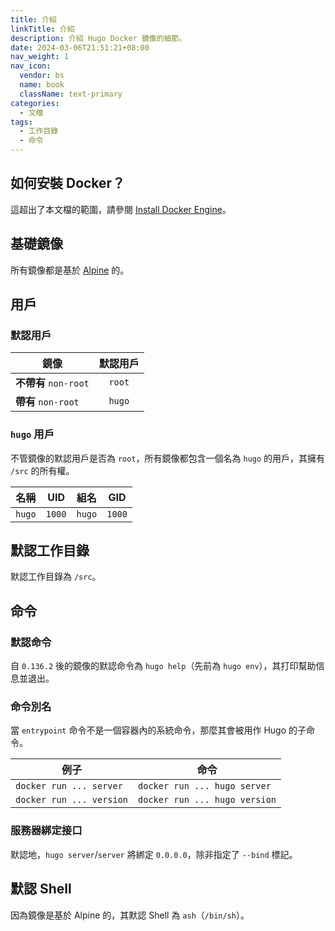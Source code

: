 ```yaml
---
title: 介紹
linkTitle: 介紹
description: 介紹 Hugo Docker 鏡像的細節。
date: 2024-03-06T21:51:21+08:00
nav_weight: 1
nav_icon:
  vendor: bs
  name: book
  className: text-primary
categories:
  - 文檔
tags:
  - 工作目錄
  - 命令
---
```


## 如何安裝 Docker？

這超出了本文檔的範圍，請參閱 [Install Docker Engine](https://docs.docker.com/engine/install/)。

## 基礎鏡像

所有鏡像都是基於 [Alpine](https://hub.docker.com/_/alpine) 的。

## 用戶

### 默認用戶

| 鏡像                 | 默認用戶 |
| -------------------- | :-----: |
| **不帶有** `non-root` | `root` |
| **帶有** `non-root`   | `hugo` |

### `hugo` 用戶

不管鏡像的默認用戶是否為 `root`，所有鏡像都包含一個名為 `hugo` 的用戶，其擁有 `/src` 的所有權。

| 名稱   |  UID   |  組名  |  GID   |
| :----: | :----: | :----: | :----: |
| `hugo` | `1000` | `hugo` | `1000` |

## 默認工作目錄

默認工作目錄為 `/src`。

## 命令

### 默認命令

自 `0.136.2` 後的鏡像的默認命令為 `hugo help`（先前為 `hugo env`），其打印幫助信息並退出。

### 命令別名

當 `entrypoint` 命令不是一個容器內的系統命令，那麼其會被用作 Hugo 的子命令。

| 例子      | 命令           |
| --------- | -------------- |
| `docker run ... server`  | `docker run ... hugo server`  |
| `docker run ... version` | `docker run ... hugo version` |

### 服務器綁定接口

默認地，`hugo server`/`server` 將綁定 `0.0.0.0`，除非指定了 `--bind` 標記。

## 默認 Shell

因為鏡像是基於 Alpine 的，其默認 Shell 為 `ash`（`/bin/sh`）。
